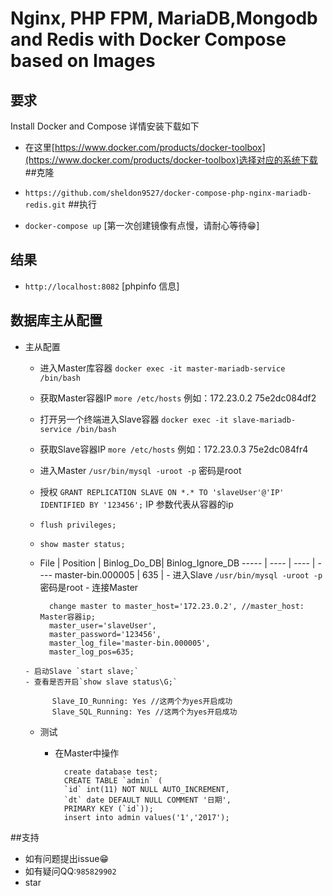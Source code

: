 # Nginx, PHP FPM, MariaDB,Mongodb and Redis with Docker Compose based on Images

## 要求
Install Docker and Compose 详情安装下载如下
- 在这里[https://www.docker.com/products/docker-toolbox](https://www.docker.com/products/docker-toolbox)选择对应的系统下载
##克隆

- `https://github.com/sheldon9527/docker-compose-php-nginx-mariadb-redis.git`
##执行
- `docker-compose up` [第一次创建镜像有点慢，请耐心等待😁]
## 结果
- `http://localhost:8082` [phpinfo 信息]
## 数据库主从配置
- 主从配置
	- 进入Master库容器 `docker exec -it master-mariadb-service /bin/bash `
	- 获取Master容器IP `more /etc/hosts` 例如：172.23.0.2	75e2dc084df2
	- 打开另一个终端进入Slave容器 `docker exec -it slave-mariadb-service /bin/bash `
	-  获取Slave容器IP `more /etc/hosts` 例如：172.23.0.3	75e2dc084fr4
	-  进入Master `/usr/bin/mysql -uroot -p` 密码是root
	-  授权 `GRANT REPLICATION SLAVE ON *.* TO 'slaveUser'@'IP' IDENTIFIED BY '123456';` IP 参数代表从容器的ip
	-  `flush privileges;`
	-  `show master status;`
	-  	File    | Position  | Binlog_Do_DB| Binlog_Ignore_DB
----- | ---- | ---- | ----
master-bin.000005  | 635 |
	  - 进入Slave `/usr/bin/mysql -uroot -p` 密码是root
	  - 连接Master

			  change master to master_host='172.23.0.2', //master_host: Master容器ip;
			  master_user='slaveUser',
			  master_password='123456',
			  master_log_file='master-bin.000005',
			  master_log_pos=635;
	  - 启动Slave `start slave;`
	  - 查看是否开启`show slave status\G;`

            Slave_IO_Running: Yes //这两个为yes开启成功
            Slave_SQL_Running: Yes //这两个为yes开启成功

  	- 测试
		- 在Master中操作

				create database test;
				CREATE TABLE `admin` (
				`id` int(11) NOT NULL AUTO_INCREMENT,
				`dt` date DEFAULT NULL COMMENT '日期',
				PRIMARY KEY (`id`));
				insert into admin values('1','2017');
##支持
- 如有问题提出issue😁
- 如有疑问QQ:`985829902`
- star
